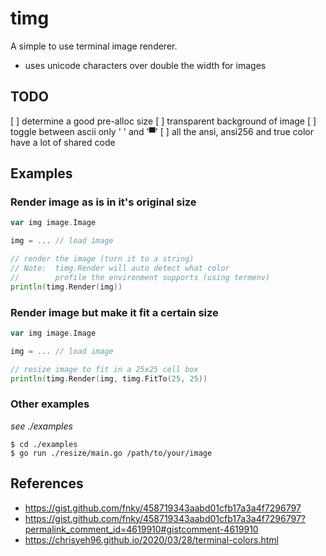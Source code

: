 # timg
A simple to use terminal image renderer.

- uses unicode characters over double the width for images

## TODO
[ ] determine a good pre-alloc size
[ ] transparent background of image
[ ] toggle between ascii only '  ' and '▀'
[ ] all the ansi, ansi256 and true color have a lot of shared code


## Examples

### Render image as is in it's original size
```go
var img image.Image

img = ... // load image

// render the image (turn it to a string)
// Note:  timg.Render will auto detect what color
//        profile the environment supports (using termenv)
println(timg.Render(img))
```

### Render image but make it fit a certain size
```go
var img image.Image

img = ... // load image

// resize image to fit in a 25x25 cell box
println(timg.Render(img, timg.FitTo(25, 25))
```

### Other examples
*see ./examples*
```
$ cd ./examples
$ go run ./resize/main.go /path/to/your/image
```


## References
- https://gist.github.com/fnky/458719343aabd01cfb17a3a4f7296797
- https://gist.github.com/fnky/458719343aabd01cfb17a3a4f7296797?permalink_comment_id=4619910#gistcomment-4619910
- https://chrisyeh96.github.io/2020/03/28/terminal-colors.html


